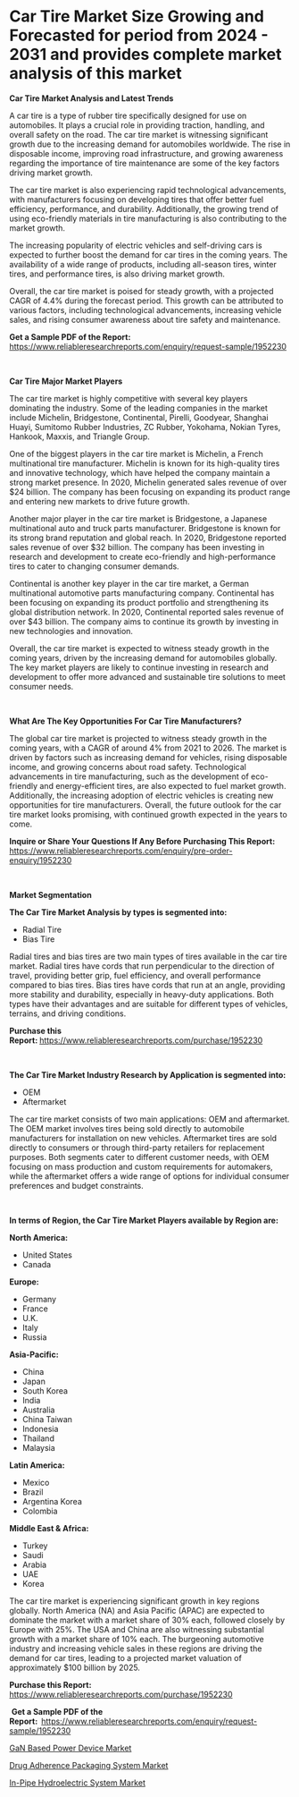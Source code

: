<p><h1>Car Tire Market Size Growing and Forecasted for period from 2024 - 2031 and provides complete market analysis of this market</h1></p><p><strong>Car Tire Market Analysis and Latest Trends</strong></p>
<p><p>A car tire is a type of rubber tire specifically designed for use on automobiles. It plays a crucial role in providing traction, handling, and overall safety on the road. The car tire market is witnessing significant growth due to the increasing demand for automobiles worldwide. The rise in disposable income, improving road infrastructure, and growing awareness regarding the importance of tire maintenance are some of the key factors driving market growth.</p><p>The car tire market is also experiencing rapid technological advancements, with manufacturers focusing on developing tires that offer better fuel efficiency, performance, and durability. Additionally, the growing trend of using eco-friendly materials in tire manufacturing is also contributing to the market growth.</p><p>The increasing popularity of electric vehicles and self-driving cars is expected to further boost the demand for car tires in the coming years. The availability of a wide range of products, including all-season tires, winter tires, and performance tires, is also driving market growth.</p><p>Overall, the car tire market is poised for steady growth, with a projected CAGR of 4.4% during the forecast period. This growth can be attributed to various factors, including technological advancements, increasing vehicle sales, and rising consumer awareness about tire safety and maintenance.</p></p>
<p><strong>Get a Sample PDF of the Report:&nbsp;</strong> <a href="https://www.reliableresearchreports.com/enquiry/request-sample/1952230">https://www.reliableresearchreports.com/enquiry/request-sample/1952230</a></p>
<p>&nbsp;</p>
<p><strong>Car Tire Major Market Players</strong></p>
<p><p>The car tire market is highly competitive with several key players dominating the industry. Some of the leading companies in the market include Michelin, Bridgestone, Continental, Pirelli, Goodyear, Shanghai Huayi, Sumitomo Rubber Industries, ZC Rubber, Yokohama, Nokian Tyres, Hankook, Maxxis, and Triangle Group.</p><p>One of the biggest players in the car tire market is Michelin, a French multinational tire manufacturer. Michelin is known for its high-quality tires and innovative technology, which have helped the company maintain a strong market presence. In 2020, Michelin generated sales revenue of over $24 billion. The company has been focusing on expanding its product range and entering new markets to drive future growth.</p><p>Another major player in the car tire market is Bridgestone, a Japanese multinational auto and truck parts manufacturer. Bridgestone is known for its strong brand reputation and global reach. In 2020, Bridgestone reported sales revenue of over $32 billion. The company has been investing in research and development to create eco-friendly and high-performance tires to cater to changing consumer demands.</p><p>Continental is another key player in the car tire market, a German multinational automotive parts manufacturing company. Continental has been focusing on expanding its product portfolio and strengthening its global distribution network. In 2020, Continental reported sales revenue of over $43 billion. The company aims to continue its growth by investing in new technologies and innovation.</p><p>Overall, the car tire market is expected to witness steady growth in the coming years, driven by the increasing demand for automobiles globally. The key market players are likely to continue investing in research and development to offer more advanced and sustainable tire solutions to meet consumer needs.</p></p>
<p>&nbsp;</p>
<p><strong>What Are The Key Opportunities For Car Tire Manufacturers?</strong></p>
<p><p>The global car tire market is projected to witness steady growth in the coming years, with a CAGR of around 4% from 2021 to 2026. The market is driven by factors such as increasing demand for vehicles, rising disposable income, and growing concerns about road safety. Technological advancements in tire manufacturing, such as the development of eco-friendly and energy-efficient tires, are also expected to fuel market growth. Additionally, the increasing adoption of electric vehicles is creating new opportunities for tire manufacturers. Overall, the future outlook for the car tire market looks promising, with continued growth expected in the years to come.</p></p>
<p><strong>Inquire or Share Your Questions If Any Before Purchasing This Report:</strong> <a href="https://www.reliableresearchreports.com/enquiry/pre-order-enquiry/1952230">https://www.reliableresearchreports.com/enquiry/pre-order-enquiry/1952230</a></p>
<p>&nbsp;</p>
<p><strong>Market Segmentation</strong></p>
<p><strong>The Car Tire Market Analysis by types is segmented into:</strong></p>
<p><ul><li>Radial Tire</li><li>Bias Tire</li></ul></p>
<p><p>Radial tires and bias tires are two main types of tires available in the car tire market. Radial tires have cords that run perpendicular to the direction of travel, providing better grip, fuel efficiency, and overall performance compared to bias tires. Bias tires have cords that run at an angle, providing more stability and durability, especially in heavy-duty applications. Both types have their advantages and are suitable for different types of vehicles, terrains, and driving conditions.</p></p>
<p><strong>Purchase this Report:&nbsp;</strong><a href="https://www.reliableresearchreports.com/purchase/1952230">https://www.reliableresearchreports.com/purchase/1952230</a></p>
<p>&nbsp;</p>
<p><strong>The Car Tire Market Industry Research by Application is segmented into:</strong></p>
<p><ul><li>OEM</li><li>Aftermarket</li></ul></p>
<p><p>The car tire market consists of two main applications: OEM and aftermarket. The OEM market involves tires being sold directly to automobile manufacturers for installation on new vehicles. Aftermarket tires are sold directly to consumers or through third-party retailers for replacement purposes. Both segments cater to different customer needs, with OEM focusing on mass production and custom requirements for automakers, while the aftermarket offers a wide range of options for individual consumer preferences and budget constraints.</p></p>
<p>&nbsp;</p>
<p><strong>In terms of Region, the Car Tire Market Players available by Region are:</strong></p>
<p>
    <p> <strong> North America: </strong>
        <ul>
            <li>United States</li>
            <li>Canada</li>
        </ul>
        </p> 
    <p> <strong> Europe: </strong>
        <ul>
            <li>Germany</li>
            <li>France</li>
            <li>U.K.</li>
            <li>Italy</li>
            <li>Russia</li>
        </ul>
        </p> 
    <p> <strong> Asia-Pacific: </strong>
        <ul>
            <li>China</li>
            <li>Japan</li>
            <li>South Korea</li>
            <li>India</li>
            <li>Australia</li>
            <li>China Taiwan</li>
            <li>Indonesia</li>
            <li>Thailand</li>
            <li>Malaysia</li>
        </ul>
        </p> 
    <p> <strong> Latin America: </strong>
        <ul>
            <li>Mexico</li>
            <li>Brazil</li>
            <li>Argentina Korea</li>
            <li>Colombia</li>
        </ul>
        </p> 
    <p> <strong> Middle East & Africa: </strong>
        <ul>
            <li>Turkey</li>
            <li>Saudi</li>
            <li>Arabia</li>
            <li>UAE</li>
            <li>Korea</li>
        </ul>
    </p>
    </p>
<p><p>The car tire market is experiencing significant growth in key regions globally. North America (NA) and Asia Pacific (APAC) are expected to dominate the market with a market share of 30% each, followed closely by Europe with 25%. The USA and China are also witnessing substantial growth with a market share of 10% each. The burgeoning automotive industry and increasing vehicle sales in these regions are driving the demand for car tires, leading to a projected market valuation of approximately $100 billion by 2025.</p></p>
<p><strong>Purchase this Report: </strong><a href="https://www.reliableresearchreports.com/purchase/1952230">https://www.reliableresearchreports.com/purchase/1952230</a></p>
<p>&nbsp;<strong>Get a Sample PDF of the Report:&nbsp;&nbsp;</strong><a href="https://www.reliableresearchreports.com/enquiry/request-sample/1952230">https://www.reliableresearchreports.com/enquiry/request-sample/1952230</a></p>
<p><strong></strong></p>
<p><p><a href="https://view.publitas.com/reportprime-1/decoding-the-gan-based-power-device-market-a-deep-dive-into-the-latest-market-trends-market-segmentation-and-competitive-analysis/">GaN Based Power Device Market</a></p><p><a href="https://view.publitas.com/reportprime-1/drug-adherence-packaging-system-market-size-growth-and-forecast-from-2023-2030/">Drug Adherence Packaging System Market</a></p><p><a href="https://view.publitas.com/reportprime-1/in-pipe-hydroelectric-system-market-size-share-trends-analysis-report-by-application-regional-outlook-competitive-strategies-and-segment-forecasts-2023-2030/">In-Pipe Hydroelectric System Market</a></p></p>